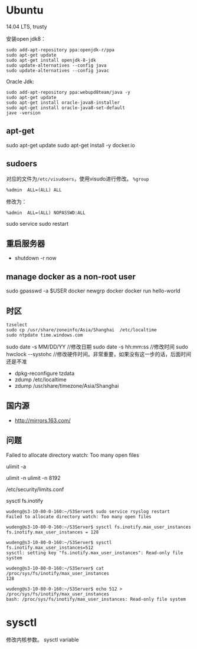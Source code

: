 # Ubuntu

14.04 LTS, trusty

安装open jdk8：
```
sudo add-apt-repository ppa:openjdk-r/ppa
sudo apt-get update
sudo apt-get install openjdk-8-jdk
sudo update-alternatives --config java
sudo update-alternatives --config javac
```

Oracle Jdk:
```
sudo add-apt-repository ppa:webupd8team/java -y
sudo apt-get update
sudo apt-get install oracle-java8-installer
sudo apt-get install oracle-java8-set-default
jave -version
```

## apt-get
sudo apt-get update
sudo apt-get install -y docker.io


## sudoers
对应的文件为`/etc/visudoers`，使用visudo进行修改。
`%group`

```
%admin  ALL=(ALL) ALL
```
修改为：
```
%admin  ALL=(ALL) NOPASSWD:ALL
```

sudo service sudo restart

## 重启服务器 
* shutdown -r now

## manage docker as a non-root user

sudo gpasswd -a $USER docker
newgrp docker
docker run hello-world

## 时区
```
tzselect
sudo cp /usr/share/zoneinfo/Asia/Shanghai  /etc/localtime
sudo ntpdate time.windows.com
```

sudo date -s MM/DD/YY //修改日期
sudo date -s hh:mm:ss //修改时间
sudo hwclock --systohc //修改硬件时间。非常重要，如果没有这一步的话，后面时间还是不准


* dpkg-reconfigure tzdata
* zdump /etc/localtime
* zdump /usr/share/timezone/Asia/Shanghai

## 国内源
* http://mirrors.163.com/


## 问题
Failed to allocate directory watch: Too many open files

ulimit -a 

ulimit -n
ulimit -n 8192

/etc/security/limits.conf


sysctl fs.inotify

```
wudeng@s3-10-80-0-160:~/S3Server$ sudo service rsyslog restart
Failed to allocate directory watch: Too many open files

wudeng@s3-10-80-0-160:~/S3Server$ sysctl fs.inotify.max_user_instances
fs.inotify.max_user_instances = 128

wudeng@s3-10-80-0-160:~/S3Server$ sysctl fs.inotify.max_user_instances=512
sysctl: setting key "fs.inotify.max_user_instances": Read-only file system

wudeng@s3-10-80-0-160:~/S3Server$ cat /proc/sys/fs/inotify/max_user_instances 
128

wudeng@s3-10-80-0-160:~/S3Server$ echo 512 > /proc/sys/fs/inotify/max_user_instances
bash: /proc/sys/fs/inotify/max_user_instances: Read-only file system

```

# sysctl

修改内核参数。
sysctl variable